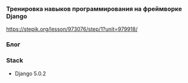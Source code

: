 ### Тренировка навыков программирования на фреймворке Django
https://stepik.org/lesson/973076/step/1?unit=979918/

### Блог

### Stack
* Django 5.0.2